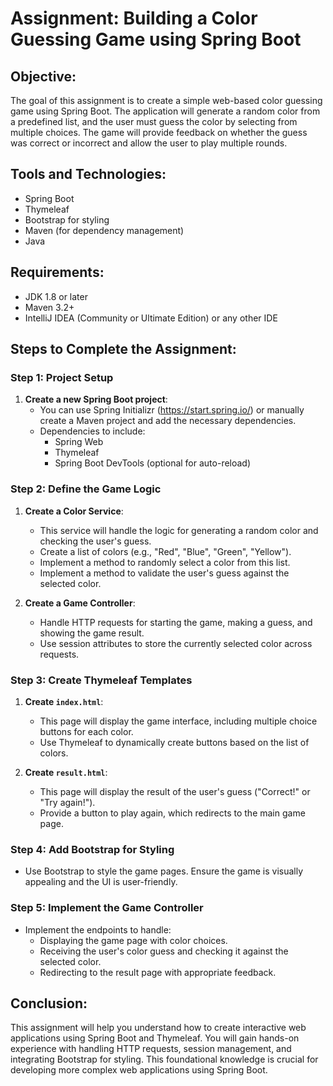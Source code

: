 # Assignment: Building a Color Guessing Game using Spring Boot

## Objective:
The goal of this assignment is to create a simple web-based color guessing game using Spring Boot. The application will generate a random color from a predefined list, and the user must guess the color by selecting from multiple choices. The game will provide feedback on whether the guess was correct or incorrect and allow the user to play multiple rounds.

## Tools and Technologies:
- Spring Boot
- Thymeleaf
- Bootstrap for styling
- Maven (for dependency management)
- Java

## Requirements:
- JDK 1.8 or later
- Maven 3.2+
- IntelliJ IDEA (Community or Ultimate Edition) or any other IDE

## Steps to Complete the Assignment:

### Step 1: Project Setup
1. **Create a new Spring Boot project**:
   - You can use Spring Initializr (https://start.spring.io/) or manually create a Maven project and add the necessary dependencies.
   - Dependencies to include:
     - Spring Web
     - Thymeleaf
     - Spring Boot DevTools (optional for auto-reload)

### Step 2: Define the Game Logic
1. **Create a Color Service**:
   - This service will handle the logic for generating a random color and checking the user's guess.
   - Create a list of colors (e.g., "Red", "Blue", "Green", "Yellow").
   - Implement a method to randomly select a color from this list.
   - Implement a method to validate the user's guess against the selected color.

2. **Create a Game Controller**:
   - Handle HTTP requests for starting the game, making a guess, and showing the game result.
   - Use session attributes to store the currently selected color across requests.

### Step 3: Create Thymeleaf Templates
1. **Create `index.html`**:
   - This page will display the game interface, including multiple choice buttons for each color.
   - Use Thymeleaf to dynamically create buttons based on the list of colors.

2. **Create `result.html`**:
   - This page will display the result of the user's guess ("Correct!" or "Try again!").
   - Provide a button to play again, which redirects to the main game page.

### Step 4: Add Bootstrap for Styling
- Use Bootstrap to style the game pages. Ensure the game is visually appealing and the UI is user-friendly.

### Step 5: Implement the Game Controller
- Implement the endpoints to handle:
  - Displaying the game page with color choices.
  - Receiving the user's color guess and checking it against the selected color.
  - Redirecting to the result page with appropriate feedback.




## Conclusion:
This assignment will help you understand how to create interactive web applications using Spring Boot and Thymeleaf. You will gain hands-on experience with handling HTTP requests, session management, and integrating Bootstrap for styling. This foundational knowledge is crucial for developing more complex web applications using Spring Boot.
